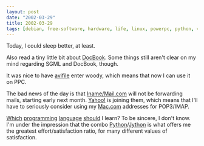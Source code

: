 ```yaml
---
layout: post
date: "2002-03-29"
title: 2002-03-29
tags: [debian, free-software, hardware, life, linux, powerpc, python, video]
---
```

Today, I could sleep better, at least.

Also read a tiny little bit about
[DocBook](http://www.docbook.org/). Some things still aren't clear
on my mind regarding SGML and DocBook, though.

It was nice to have [avifile](http://avifile.sf.net/) enter woody,
which means that now I can use it on PPC.

The bad news of the day is that
[Iname/Mail.com](http://www.iname.com/) will not be forwarding
mails, starting early next month. [Yahoo!](http://mail.yahoo.com/)
is joining them, which means that I'll have to seriously consider
using my [Mac.com](http://www.mac.com) addresses for POP3/IMAP.

[Which](http://www.python.org/) [programming](http://www.perl.com/)
[language](http://java.sun.com/)
[should](http://www.objective-c.org/) I learn? To be sincere, I
don't know. I'm under the impression that the combo
[Python](http://www.python.org/)/[Jython](http://www.jython.org/)
is what offers me the greatest effort/satisfaction ratio, for many
different values of satisfaction.
